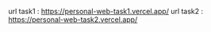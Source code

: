 url task1 : https://personal-web-task1.vercel.app/
url task2 : https://personal-web-task2.vercel.app/
